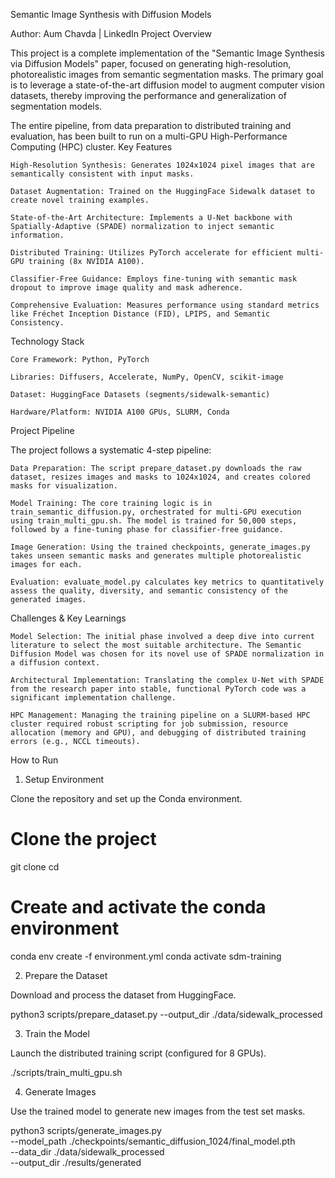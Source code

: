 Semantic Image Synthesis with Diffusion Models

Author: Aum Chavda | LinkedIn 
Project Overview

This project is a complete implementation of the "Semantic Image Synthesis via Diffusion Models" paper, focused on generating high-resolution, photorealistic images from semantic segmentation masks. The primary goal is to leverage a state-of-the-art diffusion model to augment computer vision datasets, thereby improving the performance and generalization of segmentation models.

The entire pipeline, from data preparation to distributed training and evaluation, has been built to run on a multi-GPU High-Performance Computing (HPC) cluster.
Key Features

    High-Resolution Synthesis: Generates 1024x1024 pixel images that are semantically consistent with input masks.

    Dataset Augmentation: Trained on the HuggingFace Sidewalk dataset to create novel training examples.

    State-of-the-Art Architecture: Implements a U-Net backbone with Spatially-Adaptive (SPADE) normalization to inject semantic information.

    Distributed Training: Utilizes PyTorch accelerate for efficient multi-GPU training (8x NVIDIA A100).

    Classifier-Free Guidance: Employs fine-tuning with semantic mask dropout to improve image quality and mask adherence.

    Comprehensive Evaluation: Measures performance using standard metrics like Fréchet Inception Distance (FID), LPIPS, and Semantic Consistency.

Technology Stack

    Core Framework: Python, PyTorch

    Libraries: Diffusers, Accelerate, NumPy, OpenCV, scikit-image

    Dataset: HuggingFace Datasets (segments/sidewalk-semantic)

    Hardware/Platform: NVIDIA A100 GPUs, SLURM, Conda

Project Pipeline

The project follows a systematic 4-step pipeline:

    Data Preparation: The script prepare_dataset.py downloads the raw dataset, resizes images and masks to 1024x1024, and creates colored masks for visualization.

    Model Training: The core training logic is in train_semantic_diffusion.py, orchestrated for multi-GPU execution using train_multi_gpu.sh. The model is trained for 50,000 steps, followed by a fine-tuning phase for classifier-free guidance.

    Image Generation: Using the trained checkpoints, generate_images.py takes unseen semantic masks and generates multiple photorealistic images for each.

    Evaluation: evaluate_model.py calculates key metrics to quantitatively assess the quality, diversity, and semantic consistency of the generated images.

Challenges & Key Learnings

    Model Selection: The initial phase involved a deep dive into current literature to select the most suitable architecture. The Semantic Diffusion Model was chosen for its novel use of SPADE normalization in a diffusion context.

    Architectural Implementation: Translating the complex U-Net with SPADE from the research paper into stable, functional PyTorch code was a significant implementation challenge.

    HPC Management: Managing the training pipeline on a SLURM-based HPC cluster required robust scripting for job submission, resource allocation (memory and GPU), and debugging of distributed training errors (e.g., NCCL timeouts).

How to Run
1. Setup Environment

Clone the repository and set up the Conda environment.

# Clone the project
git clone <repository-url>
cd <repository-directory>

# Create and activate the conda environment
conda env create -f environment.yml
conda activate sdm-training

2. Prepare the Dataset

Download and process the dataset from HuggingFace.

python3 scripts/prepare_dataset.py --output_dir ./data/sidewalk_processed

3. Train the Model

Launch the distributed training script (configured for 8 GPUs).

./scripts/train_multi_gpu.sh

4. Generate Images

Use the trained model to generate new images from the test set masks.

python3 scripts/generate_images.py \
    --model_path ./checkpoints/semantic_diffusion_1024/final_model.pth \
    --data_dir ./data/sidewalk_processed \
    --output_dir ./results/generated
